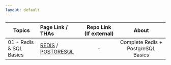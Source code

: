 ```yaml
---
layout: default
---
```


| Topics                  | Page Link / THAs                                                                                                                         | Repo Link (If external) |               About                |
| ----------------------- | :--------------------------------------------------------------------------------------------------------------------------------------- | :---------------------: | :--------------------------------: |
| 01 - Redis & SQL Basics | [REDIS](https://github.com/thedeepakchaturvedi/Devsnest-Backend/blob/gh-pages/links/day1/REDIS.md) / [POSTGRESQL](./links/POSTGRESQL.md) |            -            | Complete Redis + PostgreSQL Basics |
